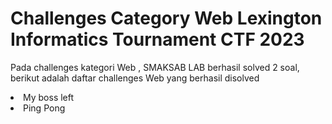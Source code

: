 # Challenges Category Web Lexington Informatics Tournament CTF 2023

<p> Pada challenges kategori Web , SMAKSAB LAB berhasil solved 2 soal, berikut adalah daftar challenges Web yang berhasil disolved </p>
<li> My boss left </li>
<li> Ping Pong </li>
